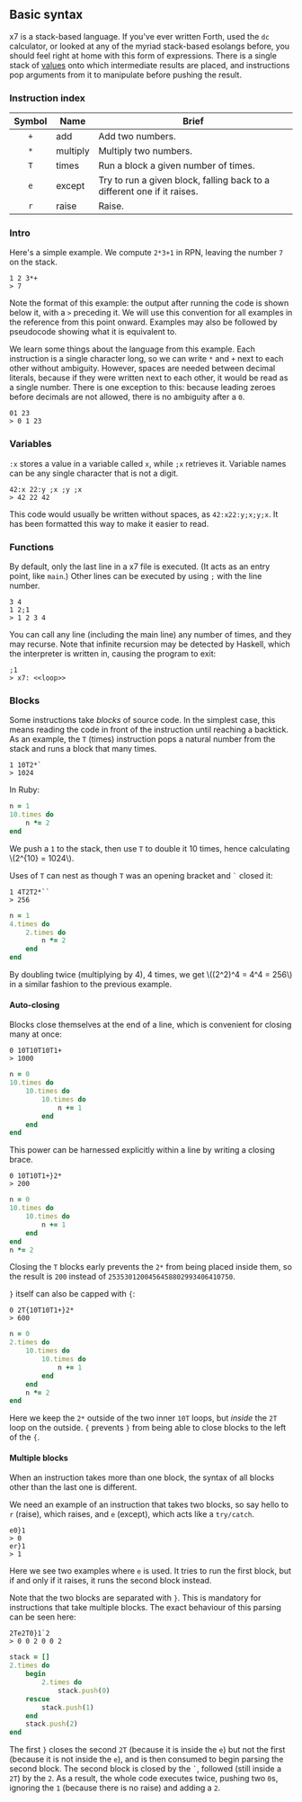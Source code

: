 ## Basic syntax

x7 is a stack-based language. If you've ever written Forth, used the `dc` calculator, or looked at any of the myriad stack-based esolangs before, you should feel right at home with this form of expressions.
There is a single stack of [values](types.md) onto which intermediate results are placed, and instructions pop arguments from it to manipulate before pushing the result. 

### Instruction index
| Symbol | Name | Brief |
:-: | - | -
`+` | add      | Add two numbers.
`*` | multiply | Multiply two numbers.
`T` | times    | Run a block a given number of times.
`e` | except   | Try to run a given block, falling back to a different one if it raises.
`r` | raise    | Raise.

### Intro
Here's a simple example. We compute `2*3+1` in RPN, leaving the number `7` on the stack.
```x7
1 2 3*+
> 7
```
Note the format of this example: the output after running the code is shown below it, with a `>` preceding it.
We will use this convention for all examples in the reference from this point onward. Examples may also be followed by pseudocode showing what it is equivalent to.

We learn some things about the language from this example. Each instruction is a single character long, so we can write `*` and `+` next to each other without ambiguity. However,
spaces are needed between decimal literals, because if they were written next to each other, it would be read as a single number. There is one exception to this: because
leading zeroes before decimals are not allowed, there is no ambiguity after a `0`.
```x7
01 23
> 0 1 23
```

### Variables
`:x` stores a value in a variable called `x`, while `;x` retrieves it. Variable names can be any single character that is not a digit.
```x7
42:x 22:y ;x ;y ;x
> 42 22 42
```
This code would usually be written without spaces, as `42:x22:y;x;y;x`. It has been formatted this way to make it easier to read.

### Functions
By default, only the last line in a x7 file is executed. (It acts as an entry point, like `main`.) Other lines can be executed by using `;` with the line number.
```x7
3 4
1 2;1
> 1 2 3 4
```
You can call any line (including the main line) any number of times, and they may recurse. Note that infinite recursion may be detected by Haskell, which the interpreter is written in, causing the program to exit:
```x7
;1
> x7: <<loop>>
```

### Blocks
Some instructions take *blocks* of source code. In the simplest case, this means reading the code in front of the instruction until reaching a backtick.
As an example, the `T` (times) instruction pops a natural number from the stack and runs a block that many times.

```x7
1 10T2*`
> 1024
```
In Ruby:
```ruby
n = 1
10.times do
    n *= 2
end
```

We push a `1` to the stack, then use `T` to double it 10 times, hence calculating \\(2^{10} = 1024\\).

Uses of `T` can nest as though `T` was an opening bracket and `` ` `` closed it:
```x7
1 4T2T2*``
> 256
```
```ruby
n = 1
4.times do
    2.times do
        n *= 2
    end
end
```

By doubling twice (multiplying by 4), 4 times, we get \\((2^2)^4 = 4^4 = 256\\) in a similar fashion to the previous example.

#### Auto-closing
Blocks close themselves at the end of a line, which is convenient for closing many at once:
```x7
0 10T10T10T1+
> 1000
```
```ruby
n = 0
10.times do
    10.times do
        10.times do
            n += 1
        end
    end
end
```

This power can be harnessed explicitly within a line by writing a closing brace.
```x7
0 10T10T1+}2*
> 200
```
```ruby
n = 0
10.times do
    10.times do
        n += 1
    end
end
n *= 2
```
Closing the `T` blocks early prevents the `2*` from being placed inside them, so the result is `200` instead of `2535301200456458802993406410750`.

`}` itself can also be capped with `{`:
```x7
0 2T{10T10T1+}2*
> 600
```
```ruby
n = 0
2.times do
    10.times do
        10.times do
            n += 1
        end
    end
    n *= 2
end
```
Here we keep the `2*` outside of the two inner `10T` loops, but *inside* the `2T` loop on the outside. `{` prevents `}` from being able to close blocks to the left of the `{`.

#### Multiple blocks
When an instruction takes more than one block, the syntax of all blocks other than the last one is different.

We need an example of an instruction that takes two blocks, so say hello to `r` (raise), which raises, and `e` (except), which acts like a `try/catch`.
```x7
e0}1
> 0
er}1
> 1
```
Here we see two examples where `e` is used. It tries to run the first block, but if and only if it raises, it runs the second block instead.

Note that the two blocks are separated with `}`. This is mandatory for instructions that take multiple blocks. The exact behaviour of this parsing can be seen here:
```x7
2Te2T0}1`2
> 0 0 2 0 0 2
```
```ruby
stack = []
2.times do
    begin
        2.times do
            stack.push(0)
    rescue
        stack.push(1)
    end
    stack.push(2)
end
```

The first `}` closes the second `2T` (because it is inside the `e`) but not the first (because it is not inside the `e`), and is then consumed to begin parsing the second block.
The second block is closed by the `` ` ``, followed (still inside a `2T`) by the `2`. As a result, the whole code executes twice, pushing two `0`s, ignoring the `1` (because there is no raise)
and adding a `2`.
